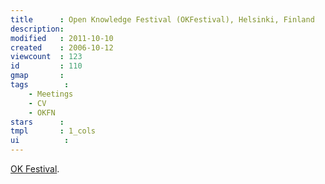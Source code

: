 ```yaml
---
title      : Open Knowledge Festival (OKFestival), Helsinki, Finland
description: 
modified   : 2011-10-10
created    : 2006-10-12
viewcount  : 123
id         : 110
gmap       : 
tags        :
    - Meetings
    - CV
    - OKFN
stars      : 
tmpl       : 1_cols
ui			: 
---
```


<a href="http://okfestival.org" target="_blank">OK Festival</a>.
